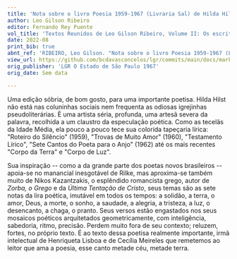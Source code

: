 ```yaml
---
title: 'Nota sobre o livro Poesia 1959-1967 (Livraria Sal) de Hilda Hilst'
author: Leo Gilson Ribeiro
editor: Fernando Rey Puente
vol_title: 'Textos Reunidos de Leo Gilson Ribeiro, Volume II: Os escritores aquém e além da literatura: Guimarães Rosa, Clarice Lispector e Hilda Hilst'
date: 2022-08
print_bib: true
abnt_ref: 'RIBEIRO, Leo Gilson. "Nota sobre o livro Poesia 1959-1967 (Livraria Sal) de Hilda Hilst". In PUENTE, Fernando Rey (org.) <em>Textos Reunidos de Leo Gilson Ribeiro, Volume 2: Os escritores aquém e além da literatura: Guimarães Rosa, Clarice Lispector e Hilda Hilst</em>, 2022. Publicação original: LGR O Estado de São Paulo 1967, Sem data. URL: <a href="yml_view_url">https://github.com/bcdavasconcelos/lgr/commits/main/docs/markdown/volume-2/03-hilda-hilst/00-nota-sobre-o-livro-poesia-1959-1967-(livraria-sal)-de-hilda-hilst</a>'
view_url: https://github.com/bcdavasconcelos/lgr/commits/main/docs/markdown/volume-2/03-hilda-hilst/00-nota-sobre-o-livro-poesia-1959-1967-(livraria-sal)-de-hilda-hilst
orig_publisher: 'LGR O Estado de São Paulo 1967'
orig_date: Sem data

---
```


Uma edição sóbria, de bom gosto, para uma importante poetisa. Hilda Hilst não está nas coluninhas sociais nem frequenta as odiosas igrejinhas pseudoliterárias. È uma artista séria, profunda, uma artesã severa da palavra, recolhida a um claustro da especulação poética. Como as tecelãs da Idade Média, ela pouco a pouco tece sua colorida tapeçaria lírica: "Roteiro do Silêncio" (1959), "Trovas de Muito Amor" (1960), "Testamento Lírico", "Sete Cantos do Poeta para o Anjo" (1962) até os mais recentes "Corpo da Terra" e "Corpo de Luz".

Sua inspiração -- como a da grande parte dos poetas novos brasileiros -- apoia-se no manancial inesgotável de Rilke, mas aproxima-se também muito de Nikos Kazantzakis, o esplêndido romancista grego, autor de *Zorba, o Grego* e da *Última Tentação de Cristo*, seus temas são as sete notas da lira poética, imutável em todos os tempos: a solidão, a terra, o amor, Deus, a morte, o sonho, a saudade, a alegria, a tristeza, a luz, o desencanto, a chaga, o pranto. Seus versos estão engastados nos seus mosaicos poéticos arquitetados geometricamente, com inteligência, sabedoria, ritmo, precisão. Perdem muito fora de seu contexto; reluzem, fortes, no próprio texto. É ao texto dessa poetisa realmente importante, irmã intelectual de Henriqueta Lisboa e de Cecília Meireles que remetemos ao leitor que ama a poesia, esse canto metade céu, metade terra.